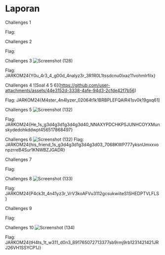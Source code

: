 # Laporan

Challenges 1

Flag: 

Challenges 2

Flag: 

Challenges 3
![Screenshot (128)](https://github.com/user-attachments/assets/cef3cf93-504f-4cf3-8e47-fa01bb501afb)

Flag: JARKOM24{Y0u_4r3_4_g00d_4nalyz3r_3R1R0L1tssdcnu0lxaz11vohmlrfilx}

Challenges 4
![Soal 4 5 6]{https://github.com/user-attachments/assets/44e3152d-3338-4afe-94d3-2cfde42f7b56)

Flag: JARKOM24{M4ster_4n4lyzer_02064t1k1BRBPLEFQAIR41sv0k19gxq61]

Challenges 5
![Screenshot (132)](https://github.com/user-attachments/assets/47741dfc-41ec-4524-b1bd-f007cf3326cb)

Flag: JARKOM24{He_1s_g3d4g3d1g3d4g3d40_NNAXYPDCHKPSJUNHCOYXMunskydedohkddwpt456517868497}


Challenges 6
![Screenshot (132)](https://github.com/user-attachments/assets/a52956b2-a7f9-4301-ba68-adcbe637f2e2)
Flag: JARKOM24{his_friend_1s_g3d4g3d1g3d4g3d03_7068KWP777yksnUmxxvonpzrreB4Sur1KNWBZJGADR}

Challenges 7

Flag: 

Challenges 8
![Screenshot (133)](https://github.com/user-attachments/assets/ed69f9e8-d4be-48b9-aa42-c0076965e1ec)


Flag: JARKOM24{P4ck3t_4n41yz3r_VrV3koAFVu3112gcsukwiiteS1SHEDPTVLFLS}

Challenges 9

Flag: 

Challenges 10
![Screenshot (134)](https://github.com/user-attachments/assets/f49df93e-ba30-474e-a270-1fac05a7c836)

Flag: JARKOM24{tH4ts_1t_w311_d0n3_891765072713377sb9rmj9rb1231421421JRJ26VH1SSYCP1J}



